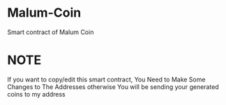 # Malum-Coin
Smart contract of Malum Coin
# NOTE 
If you want to copy/edit this smart contract,
You Need to Make Some Changes to The Addresses 
otherwise You will be sending your generated coins to my address
